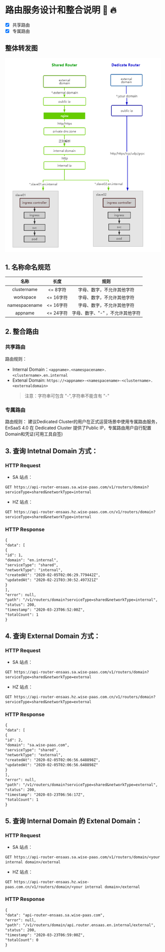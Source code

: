 # 路由服务设计和整合说明  :clap: :fire:

- [x] 共享路由
- [x] 专属路由

## 整体转发图
![图片](images/router.png)


## 1. 名称命名规范  
| **名称**   | **长度**   | **规则**   |
|:----:|:----:|:----:|
| clustername | <= 8字符 | 字母、数字，不允许其他字符 |
| workspace | <= 16字符 | 字母、数字，不允许其他字符 |
| namespacename  | <= 16字符 | 字母、数字，不允许其他字符 |
| appname | <= 24字符 | 字母、数字、"-" ，不允许其他字符 |

## 2. 整合路由
### 共享路由
路由规则：
- Internal Domain：`<appname>.<namespacename>.<clustername>.en.internal`
- Extenal Domain: `https://<appname>-<namespacename>-<clustername>.<externaldomain>`
  > 注意：<appname>字符串可包含 "-",<namespacename>字符串不能含有 "-"
  
### 专属路由
路由规则：
建议Dedicated Cluster的用户在正式运营场景中使用专属路由服务，EnSaaS 4.0 在 Dedicated Cluster 提供了Public IP，专属路由用户自行配置Domain和凭证(可用工具自签)

## 3. 查询 Intetnal Domain 方式：
### HTTP Request  
- SA 站点：
```
GET https://api-router-ensaas.sa.wise-paas.com/v1/routers/domain?serviceType=shared&networkType=internal
```
- HZ 站点：
```
GET https://api-router-ensaas.hz.wise-paas.com.cn/v1/routers/domain?serviceType=shared&networkType=internal
```
### HTTP Response
```
{
"data": [
{
"id": 1,
"domain": "en.internal",
"serviceType": "shared",
"networkType": "internal",
"createdAt": "2020-02-05T02:06:29.779442Z",
"updatedAt": "2020-02-21T03:30:52.497321Z"
}
],
"error": null,
"path": "/v1/routers/domain?serviceType=shared&networkType=internal",
"status": 200,
"timestamp": "2020-03-23T06:52:00Z",
"totalCount": 1
}
```
## 4. 查询 External Domain 方式：
### HTTP Request  
- SA 站点：
```
GET https://api-router-ensaas.sa.wise-paas.com/v1/routers/domain?serviceType=shared&networkType=external
```
- HZ 站点：
```
GET https://api-router-ensaas.hz.wise-paas.com.cn/v1/routers/domain?serviceType=shared&networkType=external
```
### HTTP Response
```
{
"data": [
{
"id": 2,
"domain": "sa.wise-paas.com",
"serviceType": "shared",
"networkType": "external",
"createdAt": "2020-02-05T02:06:56.648898Z",
"updatedAt": "2020-02-05T02:06:56.648898Z"
}
],
"error": null,
"path": "/v1/routers/domain?serviceType=shared&networkType=external",
"status": 200,
"timestamp": "2020-03-23T06:56:17Z",
"totalCount": 1
}
```
## 5. 查询 Internal Domain 的 Extenal Domain：
### HTTP Request  
- SA 站点：
```
GET https://api-router-ensaas.sa.wise-paas.com/v1/routers/domain/<your internal domain>/external
```
- HZ 站点：
```
GET https://api-router-ensaas.hz.wise-paas.com.cn/v1/routers/domain/<your internal domain>/external
```
### HTTP Response
```
{
"data": "api-router-ensaas.sa.wise-paas.com",
"error": null,
"path": "/v1/routers/domain/api.router.ensaas.en.internal/external",
"status": 200,
"timestamp": "2020-03-23T06:59:00Z",
"totalCount": 0
}
```


